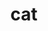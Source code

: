 ---
title: cat
content:
    items:
        '@taxonomy.tag': cat
body_classes: 'title-center title-h1h2'
twig_first: true
process:
    twig: true
---